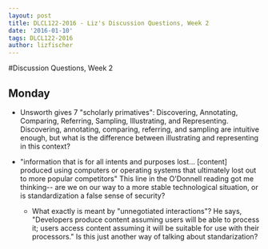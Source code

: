 ```yaml
---
layout: post
title: DLCL122-2016 - Liz's Discussion Questions, Week 2
date: '2016-01-10'
tags: DLCL122-2016
author: lizfischer
---
```


#Discussion Questions, Week 2
## Monday

* Unsworth gives 7 "scholarly primatives":  Discovering, Annotating, Comparing, Referring, Sampling, Illustrating, and Representing. Discovering, annotating, comparing, referring, and sampling are intuitive enough, but what is the difference between illustrating and representing in this context?

* "information that is for all intents and purposes lost... [content] produced using computers or operating systems that ultimately lost out to more popular competitors" This line in the O'Donnell reading got me thinking-- are we on our way to a more stable technological situation, or is standardization a false sense of security?
	* What exactly is meant by "unnegotiated interactions"? He says, "Developers produce content assuming users will be able to process it; users access content assuming it will be suitable for use with their processors." Is this just another way of talking about standarization?
